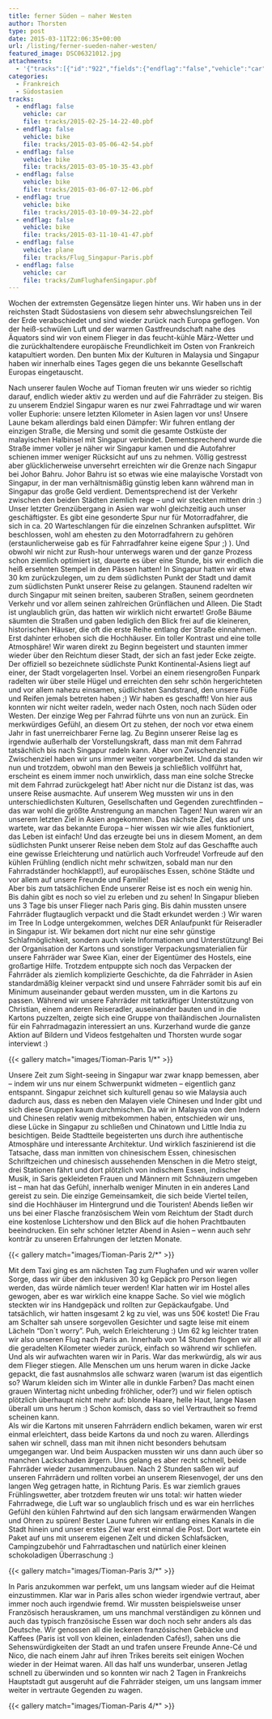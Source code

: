 ```yaml
---
title: ferner Süden – naher Westen
author: Thorsten
type: post
date: 2015-03-11T22:06:35+00:00
url: /listing/ferner-sueden-naher-westen/
featured_image: DSC06321012.jpg
attachments:
  - '{"tracks":[{"id":"922","fields":{"endflag":"false","vehicle":"car"}},{"id":"945","fields":{"endflag":"false","vehicle":"bike"}},{"id":"946","fields":{"endflag":"false","vehicle":"bike"}},{"id":"947","fields":{"endflag":"false","vehicle":"bike"}},{"id":"949","fields":{"endflag":"true","vehicle":"bike"}},{"id":"950","fields":{"endflag":"false","vehicle":"bike"}},{"id":"951","fields":{"endflag":"false","vehicle":"plane"}},{"id":"952","fields":{"endflag":"false","vehicle":"car"}}]}'
categories:
  - Frankreich
  - Südostasien
tracks:
  - endflag: false
    vehicle: car
    file: tracks/2015-02-25-14-22-40.pbf
  - endflag: false
    vehicle: bike
    file: tracks/2015-03-05-06-42-54.pbf
  - endflag: false
    vehicle: bike
    file: tracks/2015-03-05-10-35-43.pbf
  - endflag: false
    vehicle: bike
    file: tracks/2015-03-06-07-12-06.pbf
  - endflag: true
    vehicle: bike
    file: tracks/2015-03-10-09-34-22.pbf
  - endflag: false
    vehicle: bike
    file: tracks/2015-03-11-10-41-47.pbf
  - endflag: false
    vehicle: plane
    file: tracks/Flug_Singapur-Paris.pbf
  - endflag: false
    vehicle: car
    file: tracks/ZumFlughafenSingapur.pbf
---
```

Wochen der extremsten Gegensätze liegen hinter uns. Wir haben uns in der reichsten Stadt Südostasiens von diesem sehr abwechslungsreichen Teil der Erde verabschiedet und sind wieder zurück nach Europa geflogen. Von der heiß-schwülen Luft und der warmen Gastfreundschaft nahe des Äquators sind wir von einem Flieger in das feucht-kühle März-Wetter und die zurückhaltendere europäische Freundlichkeit im Osten von Frankreich katapultiert worden. Den bunten Mix der Kulturen in Malaysia und Singapur haben wir innerhalb eines Tages gegen die uns bekannte Gesellschaft Europas eingetauscht.

Nach unserer faulen Woche auf Tioman freuten wir uns wieder so richtig darauf, endlich wieder aktiv zu werden und auf die Fahrräder zu steigen. Bis zu unserem Endziel Singapur waren es nur zwei Fahrradtage und wir waren voller Euphorie: unsere letzten Kilometer in Asien lagen vor uns! Unsere Laune bekam allerdings bald einen Dämpfer: Wir fuhren entlang der einzigen Straße, die Mersing und somit die gesamte Ostküste der malayischen Halbinsel mit Singapur verbindet. Dementsprechend wurde die Straße immer voller je näher wir Singapur kamen und die Autofahrer schienen immer weniger Rücksicht auf uns zu nehmen. Völlig gestresst aber glücklicherweise unversehrt erreichten wir die Grenze nach Singapur bei Johor Bahru. Johor Bahru ist so etwas wie eine malayische Vorstadt von Singapur, in der man verhältnismäßig günstig leben kann während man in Singapur das große Geld verdient. Dementsprechend ist der Verkehr zwischen den beiden Städten ziemlich rege &#8211; und wir steckten mitten drin :) Unser letzter Grenzübergang in Asien war wohl gleichzeitig auch unser geschäftigster. Es gibt eine gesonderte Spur nur für Motorradfahrer, die sich in ca. 20 Warteschlangen für die einzelnen Schranken aufsplittet. Wir beschlossen, wohl am ehesten zu den Motorradfahrern zu gehören (erstaunlicherweise gab es für Fahrradfahrer keine eigene Spur ;) ). Und obwohl wir nicht zur Rush-hour unterwegs waren und der ganze Prozess schon ziemlich optimiert ist, dauerte es über eine Stunde, bis wir endlich die heiß ersehnten Stempel in den Pässen hatten! In Singapur hatten wir etwa 30 km zurückzulegen, um zu dem südlichsten Punkt der Stadt und damit zum südlichsten Punkt unserer Reise zu gelangen. Staunend radelten wir durch Singapur mit seinen breiten, sauberen Straßen, seinem geordneten Verkehr und vor allem seinen zahlreichen Grünflächen und Alleen. Die Stadt ist unglaublich grün, das hatten wir wirklich nicht erwartet! Große Bäume säumten die Straßen und gaben lediglich den Blick frei auf die kleineren, historischen Häuser, die oft die erste Reihe entlang der Straße einnahmen. Erst dahinter erhoben sich die Hochhäuser. Ein toller Kontrast und eine tolle Atmosphäre! Wir waren direkt zu Beginn begeistert und staunten immer wieder über den Reichtum dieser Stadt, der sich an fast jeder Ecke zeigte.  
Der offiziell so bezeichnete südlichste Punkt Kontinental-Asiens liegt auf einer, der Stadt vorgelagerten Insel. Vorbei an einem riesengroßen Funpark radelten wir über steile Hügel und erreichten den sehr schön hergerichteten und vor allem nahezu einsamen, südlichsten Sandstrand, den unsere Füße und Reifen jemals betreten haben ;) Wir haben es geschafft! Von hier aus konnten wir nicht weiter radeln, weder nach Osten, noch nach Süden oder Westen. Der einzige Weg per Fahrrad führte uns von nun an zurück. Ein merkwürdiges Gefühl, an diesem Ort zu stehen, der noch vor etwa einem Jahr in fast unerreichbarer Ferne lag. Zu Beginn unserer Reise lag es irgendwie außerhalb der Vorstellungskraft, dass man mit dem Fahrrad tatsächlich bis nach Singapur radeln kann. Aber von Zwischenziel zu Zwischenziel haben wir uns immer weiter vorgearbeitet. Und da standen wir nun und trotzdem, obwohl man den Beweis ja schließlich vollführt hat, erscheint es einem immer noch unwirklich, dass man eine solche Strecke mit dem Fahrrad zurückgelegt hat! Aber nicht nur die Distanz ist das, was unsere Reise ausmachte. Auf unserem Weg mussten wir uns in den unterschiedlichsten Kulturen, Gesellschaften und Gegenden zurechtfinden &#8211; das war wohl die größte Anstrengung an manchen Tagen! Nun waren wir an unserem letzten Ziel in Asien angekommen. Das nächste Ziel, das auf uns wartete, war das bekannte Europa &#8211; hier wissen wir wie alles funktioniert, das Leben ist einfach! Und das erzeugte bei uns in diesem Moment, an dem südlichsten Punkt unserer Reise neben dem Stolz auf das Geschaffte auch eine gewisse Erleichterung und natürlich auch Vorfreude! Vorfreude auf den kühlen Frühling (endlich nicht mehr schwitzen, sobald man nur den Fahrradständer hochklappt!), auf europäisches Essen, schöne Städte und vor allem auf unsere Freunde und Familie!  
Aber bis zum tatsächlichen Ende unserer Reise ist es noch ein wenig hin. Bis dahin gibt es noch so viel zu erleben und zu sehen! In Singapur blieben uns 3 Tage bis unser Flieger nach Paris ging. Bis dahin mussten unsere Fahrräder flugtauglich verpackt und die Stadt erkundet werden :) Wir waren im Tree In Lodge untergekommen, welches DER Anlaufpunkt für Reiseradler in Singapur ist. Wir bekamen dort nicht nur eine sehr günstige Schlafmöglichkeit, sondern auch viele Informationen und Unterstützung! Bei der Organisation der Kartons und sonstiger Verpackungsmaterialien für unsere Fahrräder war Swee Kian, einer der Eigentümer des Hostels, eine großartige Hilfe. Trotzdem entpuppte sich noch das Verpacken der Fahrräder als ziemlich komplizierte Geschichte, da die Fahrräder in Asien standardmäßig kleiner verpackt sind und unsere Fahrräder somit bis auf ein Minimum auseinander gebaut werden mussten, um in die Kartons zu passen. Während wir unsere Fahrräder mit tatkräftiger Unterstützung von Christian, einem anderen Reiseradler, auseinander bauten und in die Kartons puzzelten, zeigte sich eine Gruppe von thailändischen Journalisten für ein Fahrradmagazin interessiert an uns. Kurzerhand wurde die ganze Aktion auf Bildern und Videos festgehalten und Thorsten wurde sogar interviewt :)

{{< gallery match="images/Tioman-Paris 1/*" >}}

Unsere Zeit zum Sight-seeing in Singapur war zwar knapp bemessen, aber &#8211; indem wir uns nur einem Schwerpunkt widmeten &#8211; eigentlich ganz entspannt. Singapur zeichnet sich kulturell genau so wie Malaysia auch dadurch aus, dass es neben den Malayen viele Chinesen und Inder gibt und sich diese Gruppen kaum durchmischen. Da wir in Malaysia von den Indern und Chinesen relativ wenig mitbekommen haben, entschieden wir uns, diese Lücke in Singapur zu schließen und Chinatown und Little India zu besichtigen. Beide Stadtteile begeisterten uns durch ihre authentische Atmosphäre und interessante Architektur. Und wirklich faszinierend ist die Tatsache, dass man inmitten von chinesischem Essen, chinesischen Schriftzeichen und chinesisch aussehenden Menschen in die Metro steigt, drei Stationen fährt und dort plötzlich von indischem Essen, indischer Musik, in Saris gekleideten Frauen und Männern mit Schnäuzern umgeben ist &#8211; man hat das Gefühl, innerhalb weniger Minuten in ein anderes Land gereist zu sein. Die einzige Gemeinsamkeit, die sich beide Viertel teilen, sind die Hochhäuser im Hintergrund und die Touristen! Abends ließen wir uns bei einer Flasche französischem Wein vom Reichtum der Stadt durch eine kostenlose Lichtershow und den Blick auf die hohen Prachtbauten beeindrucken. Ein sehr schöner letzter Abend in Asien &#8211; wenn auch sehr konträr zu unseren Erfahrungen der letzten Monate.

{{< gallery match="images/Tioman-Paris 2/*" >}}

Mit dem Taxi ging es am nächsten Tag zum Flughafen und wir waren voller Sorge, dass wir über den inklusiven 30 kg Gepäck pro Person liegen werden, das würde nämlich teuer werden! Klar hatten wir im Hostel alles gewogen, aber es war wirklich eine knappe Sache. So viel wie möglich steckten wir ins Handgepäck und rollten zur Gepäckaufgabe. Und tatsächlich, wir hatten insgesamt 2 kg zu viel, was uns 50€ kostet! Die Frau am Schalter sah unsere sorgevollen Gesichter und sagte leise mit einem Lächeln &#8220;Don´t worry&#8221;. Puh, welch Erleichterung :) Um 62 kg leichter traten wir also unseren Flug nach Paris an. Innerhalb von 14 Stunden flogen wir all die geradelten Kilometer wieder zurück, einfach so während wir schliefen. Und als wir aufwachten waren wir in Paris. War das merkwürdig, als wir aus dem Flieger stiegen. Alle Menschen um uns herum waren in dicke Jacke gepackt, die fast ausnahmslos alle schwarz waren (warum ist das eigentlich so? Warum kleiden sich im Winter alle in dunkle Farben? Das macht einen grauen Wintertag nicht unbeding fröhlicher, oder?) und wir fielen optisch plötzlich überhaupt nicht mehr auf: blonde Haare, helle Haut, lange Nasen überall um uns herum :) Schon komisch, dass so viel Vertrautheit so fremd scheinen kann.  
Als wir die Kartons mit unseren Fahrrädern endlich bekamen, waren wir erst einmal erleichtert, dass beide Kartons da und noch zu waren. Allerdings sahen wir schnell, dass man mit ihnen nicht besonders behutsam umgegangen war. Und beim Auspacken mussten wir uns dann auch über so manchen Lackschaden ärgern. Uns gelang es aber recht schnell, beide Fahrräder wieder zusammenzubauen. Nach 2 Stunden saßen wir auf unseren Fahrrädern und rollten vorbei an unserem Riesenvogel, der uns den langen Weg getragen hatte, in Richtung Paris. Es war ziemlich graues Frühlingswetter, aber trotzdem freuten wir uns total: wir hatten wieder Fahrradwege, die Luft war so unglaublich frisch und es war ein herrliches Gefühl den kühlen Fahrtwind auf den sich langsam erwärmenden Wangen und Ohren zu spüren! Bester Laune fuhren wir entlang eines Kanals in die Stadt hinein und unser erstes Ziel war erst einmal die Post. Dort wartete ein Paket auf uns mit unserem eigenen Zelt und dicken Schlafsäcken, Campingzubehör und Fahrradtaschen und natürlich einer kleinen schokoladigen Überraschung :)

{{< gallery match="images/Tioman-Paris 3/*" >}}

In Paris anzukommen war perfekt, um uns langsam wieder auf die Heimat einzustimmen. Klar war in Paris alles schon wieder irgendwie vertraut, aber immer noch auch irgendwie fremd. Wir mussten beispielsweise unser Französisch herauskramen, um uns manchmal verständigen zu können und auch das typisch französische Essen war doch noch sehr anders als das Deutsche. Wir genossen all die leckeren französischen Gebäcke und Kaffees (Paris ist voll von kleinen, einladenden Cafés!), sahen uns die Sehenswürdigkeiten der Stadt an und trafen unsere Freunde Anne-Cé und Nico, die nach einem Jahr auf ihren Trikes bereits seit einigen Wochen wieder in der Heimat waren. All das half uns wunderbar, unseren Jetlag schnell zu überwinden und so konnten wir nach 2 Tagen in Frankreichs Hauptstadt gut ausgeruht auf die Fahrräder steigen, um uns langsam immer weiter in vertraute Gegenden zu wagen.

{{< gallery match="images/Tioman-Paris 4/*" >}}